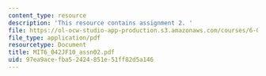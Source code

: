 ```yaml
---
content_type: resource
description: 'This resource contains assignment 2. '
file: https://ol-ocw-studio-app-production.s3.amazonaws.com/courses/6-042j-mathematics-for-computer-science-fall-2010/97ea9acefba52424851e51ff82d5a146_MIT6_042JF10_assn02.pdf
file_type: application/pdf
resourcetype: Document
title: MIT6_042JF10_assn02.pdf
uid: 97ea9ace-fba5-2424-851e-51ff82d5a146
---
```

